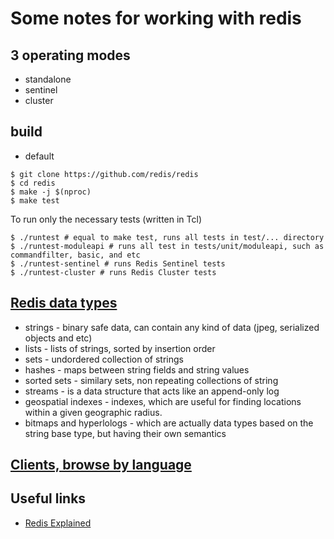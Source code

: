 # Some notes for working with redis

## 3 operating modes
* standalone
* sentinel
* cluster

## build

* default
```
$ git clone https://github.com/redis/redis
$ cd redis
$ make -j $(nproc)
$ make test
```
To run only the necessary tests (written in Tcl)
```
$ ./runtest # equal to make test, runs all tests in test/... directory
$ ./runtest-moduleapi # runs all test in tests/unit/moduleapi, such as commandfilter, basic, and etc
$ ./runtest-sentinel # runs Redis Sentinel tests
$ ./runtest-cluster # runs Redis Cluster tests
```

## [Redis data types](https://redis.io/docs/manual/data-types/data-types-tutorial/)
* strings - binary safe data, can contain any kind of data (jpeg, serialized objects and etc)
* lists - lists of strings, sorted by insertion order
* sets - undordered collection of strings
* hashes - maps between string fields and string values
* sorted sets - similary sets, non repeating collections of string
* streams - is a data structure that acts like an append-only log
* geospatial indexes - indexes, which are useful for finding locations within a given geographic radius.
* bitmaps and hyperlologs - which are actually data types based on the string base type, but having their own semantics

## [Clients, browse by language](https://redis.io/docs/clients/)

## Useful links
* [Redis Explained](https://architecturenotes.co/redis/) 

